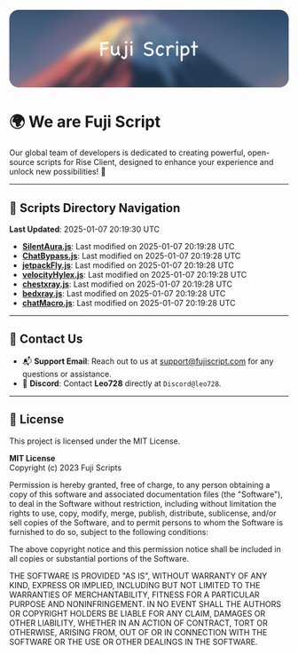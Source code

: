 ![Banner](.github/b.webp)

# 🌍 **We are Fuji Script**

Our global team of developers is dedicated to creating powerful, open-source scripts for Rise Client, designed to enhance your experience and unlock new possibilities! 🌟

---
<!-- SCRIPTS_NAVIGATION_START -->
## 📂 **Scripts Directory Navigation**

**Last Updated**: 2025-01-07 20:19:30 UTC

- **[SilentAura.js](scripts/SilentAura.js)**: Last modified on 2025-01-07 20:19:28 UTC
- **[ChatBypass.js](scripts/ChatBypass.js)**: Last modified on 2025-01-07 20:19:28 UTC
- **[jetpackFly.js](scripts/jetpackFly.js)**: Last modified on 2025-01-07 20:19:28 UTC
- **[velocityHylex.js](scripts/velocityHylex.js)**: Last modified on 2025-01-07 20:19:28 UTC
- **[chestxray.js](scripts/chestxray.js)**: Last modified on 2025-01-07 20:19:28 UTC
- **[bedxray.js](scripts/bedxray.js)**: Last modified on 2025-01-07 20:19:28 UTC
- **[chatMacro.js](scripts/chatMacro.js)**: Last modified on 2025-01-07 20:19:28 UTC

<!-- SCRIPTS_NAVIGATION_END -->

---

## 💬 **Contact Us**  
- 📬 **Support Email**: Reach out to us at [support@fujiscript.com](mailto:support@fujiscript.com) for any questions or assistance.  
- 💬 **Discord**: Contact **Leo728** directly at `Discord@leo728`.

---

## 📜 **License**

This project is licensed under the MIT License.  

**MIT License**  
Copyright (c) 2023 Fuji Scripts  

Permission is hereby granted, free of charge, to any person obtaining a copy of this software and associated documentation files (the "Software"), to deal in the Software without restriction, including without limitation the rights to use, copy, modify, merge, publish, distribute, sublicense, and/or sell copies of the Software, and to permit persons to whom the Software is furnished to do so, subject to the following conditions:  

The above copyright notice and this permission notice shall be included in all copies or substantial portions of the Software.  

THE SOFTWARE IS PROVIDED "AS IS", WITHOUT WARRANTY OF ANY KIND, EXPRESS OR IMPLIED, INCLUDING BUT NOT LIMITED TO THE WARRANTIES OF MERCHANTABILITY, FITNESS FOR A PARTICULAR PURPOSE AND NONINFRINGEMENT. IN NO EVENT SHALL THE AUTHORS OR COPYRIGHT HOLDERS BE LIABLE FOR ANY CLAIM, DAMAGES OR OTHER LIABILITY, WHETHER IN AN ACTION OF CONTRACT, TORT OR OTHERWISE, ARISING FROM, OUT OF OR IN CONNECTION WITH THE SOFTWARE OR THE USE OR OTHER DEALINGS IN THE SOFTWARE.  

